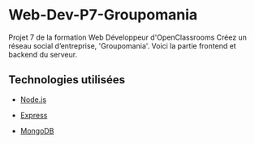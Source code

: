 # Web-Dev-P7-Groupomania
Projet 7 de la formation Web Développeur d'OpenClassrooms Créez un réseau social d’entreprise, 'Groupomania'. Voici la partie frontend et backend du serveur.

## Technologies utilisées ##

- [Node.js]
- [Express]
- [MongoDB]



   [Node.js]: <http://nodejs.org>
   [MongoDB]: <https://www.mongodb.com/>
   [Express]: <http://expressjs.com>
[//]: # (order for gitfolio)